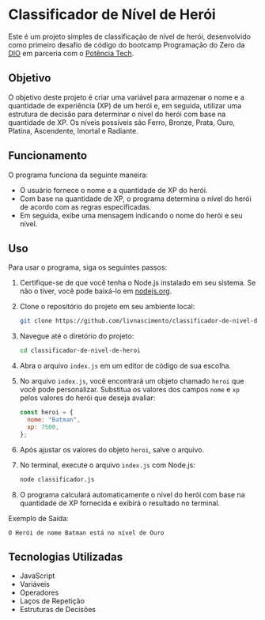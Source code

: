# Classificador de Nível de Herói

Este é um projeto simples de classificação de nível de herói, desenvolvido como primeiro desafio de código do bootcamp Programação do Zero da [DIO](dio.me) em parceria com o [Potência Tech](https://potenciatech.com.br/).

## Objetivo

O objetivo deste projeto é criar uma variável para armazenar o nome e a quantidade de experiência (XP) de um herói e, em seguida, utilizar uma estrutura de decisão para determinar o nível do herói com base na quantidade de XP. Os níveis possíveis são Ferro, Bronze, Prata, Ouro, Platina, Ascendente, Imortal e Radiante.

## Funcionamento

O programa funciona da seguinte maneira:
- O usuário fornece o nome e a quantidade de XP do herói.
- Com base na quantidade de XP, o programa determina o nível do herói de acordo com as regras especificadas.
- Em seguida, exibe uma mensagem indicando o nome do herói e seu nível.

## Uso

Para usar o programa, siga os seguintes passos:

1. Certifique-se de que você tenha o Node.js instalado em seu sistema. Se não o tiver, você pode baixá-lo em [nodejs.org](https://nodejs.org/).

2. Clone o repositório do projeto em seu ambiente local:
   ```bash
   git clone https://github.com/livnascimento/classificador-de-nivel-de-heroi.git
   ```

3. Navegue até o diretório do projeto:
   ```bash
   cd classificador-de-nivel-de-heroi
   ```

4. Abra o arquivo `index.js` em um editor de código de sua escolha.

5. No arquivo `index.js`, você encontrará um objeto chamado `heroi` que você pode personalizar. Substitua os valores dos campos `nome` e `xp` pelos valores do herói que deseja avaliar:
   ```javascript
   const heroi = {
     nome: "Batman",
     xp: 7500,
   };
   ```

6. Após ajustar os valores do objeto `heroi`, salve o arquivo.

7. No terminal, execute o arquivo `index.js` com Node.js:
   ```bash
   node classificador.js
   ```

8. O programa calculará automaticamente o nível do herói com base na quantidade de XP fornecida e exibirá o resultado no terminal.

Exemplo de Saída:
```
O Herói de nome Batman está no nível de Ouro
```


## Tecnologias Utilizadas

- JavaScript
- Variáveis
- Operadores
- Laços de Repetição
- Estruturas de Decisões
